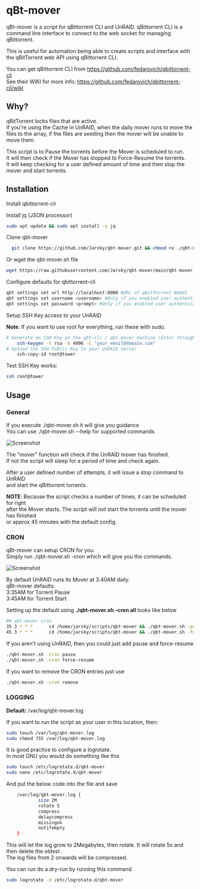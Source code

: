 
# qBt-mover

qBt-mover  is a script for qBittorrent CLI and UnRAID.
qBittorrent CLI is a command line interface to connect to the web socket for managing qBittorrent.

This is useful for automation being able to create scripts and interface with the qBitTorrent web API using qBittorrent CLI.

You can get qBittorrent CLI from https://github.com/fedarovich/qbittorrent-cli  
See their WIKI for more info: https://github.com/fedarovich/qbittorrent-cli/wiki

## Why?

qBitTorrent locks files that are active.  
If you're using the Cache in UnRAID, when the daily mover runs to move the files to the array, 
if the files are seeding then the mover will be unable to move them.

This script is to Pause the torrents before the Mover is scheduled to run.  
It will then check if the Mover has stopped to Force-Resume the torrents.  
It will keep checking for a user defined amount of time and then stop the mover and start torrents.


## Installation

Install qbittorrent-cli  

Install jq (JSON processor)

```bash
sudo apt update && sudo apt install -y jq
```

Clone qbt-mover 

```bash
  git clone https://github.com/Jarsky/qbt-mover.git && chmod +x ./qbt-mover/qbt-mover.sh
```

Or wget the qbt-mover.sh file

```bash
wget https://raw.githubusercontent.com/Jarsky/qbt-mover/main/qbt-mover.sh && chmod +x ./qbt-mover.sh
```

Configure defaults for qbittorrent-cli

```bash
qbt settings set url http://localhost:8000 #URL of qBitTorrent WebUI
qbt settings set username <username> #Only if you enabled user authentication
qbt settings set password <prompt> #Only if you enabled user authentication
```

Setup SSH Key access to your UnRAID  

**Note**: If you want to use root for everything, run these with sudo.

```bash
# Generate an SSH Key on the qbt-cli / qbt-mover machine (Enter through)
    ssh-keygen -t rsa -b 4096 -C "your_email@domain.com"
# Upload the SSH Public Key to your UnRAID Server
    ssh-copy-id root@tower

```
Test SSH Key works:  
```bash
ssh root@tower
```


## Usage


### General

If you execute ./qbt-mover.sh it will give you guidance  
You can use ./qbt-mover.sh --help for supported commands  

![Screenshot](https://i.gyazo.com/0a811a25be40647dadbe9e193b011c14.png)
  
The "mover" function will check if the UnRAID mover has finished.  
If not the script will sleep for a period of time and check again.  

After a user defined number of attempts, it will issue a stop command to UnRAID  
and start the qBittorrent torrents.  
  
**NOTE**: Because the script checks a number of times, it can be scheduled for right  
after the Mover starts. The script will _not_ start the torrents until the mover has finished  
or approx 45 minutes with the default config. 

### CRON  
  
qBt-mover can setup CRON for you.  
Simply run ./qbt-mover.sh -cron which will give you the commands. 

![Screenshot](https://i.gyazo.com/422f8a87bb4b55aba954f263a3a3db7e.png)

By default UnRAID runs its Mover at 3:40AM daily.  
qBt-mover defaults:  
  3:35AM for Torrent Pause  
  3:45AM for Torrent Start  
  
Setting up the default using **./qbt-mover.sh -cron all** looks like below

```bash
## qbt-mover cron
35 3 * * *      cd /home/jarsky/scripts/qbt-mover && ./qbt-mover.sh -pause
45 3 * * *      cd /home/jarsky/scripts/qbt-mover && ./qbt-mover.sh -force-resume mover
```

If you aren't using UnRAID, then you could just add pause and force-resume 

```bash
./qbt-mover.sh -cron pause
./qbt-mover.sh -cron force-resume
```

If you want to remove the CRON entries just use

```bash
./qbt-mover.sh -cron remove
```

### LOGGING

**Default:** /var/log/qbt-mover.log

If you want to run the script as your user in this location, then:

```bash
sudo touch /var/log/qbt-mover.log
sudo chmod 755 /var/log/qbt-mover.log
```


It is good practice to configure a logrotate.  
In most GNU you would do something like this

```bash
sudo touch /etc/logrotate.d/qbt-mover
sudo nano /etc/logrotate.d/qbt-mover
```

And put the below code into the file and save

```bash
    /var/log/qbt-mover.log {
            size 2M
            rotate 5
            compress
            delaycompress
            missingok
            notifempty
    }
```

This will let the log grow to 2Megabytes, then rotate. It will rotate 5x and then delete the oldest.  
The log files from 2 onwards will be compressed.  

You can run do a dry-run by running this command

```bash
sudo logrotate -d /etc/logrotate.d/qbt-mover
```

